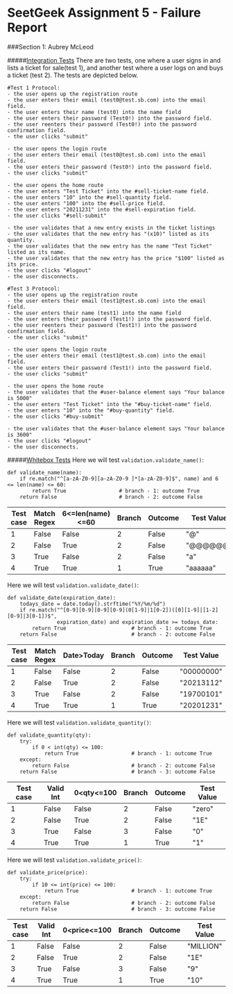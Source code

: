 # SeetGeek Assignment 5 - Failure Report

###Section 1: Aubrey McLeod

#####<u>Integration Tests</u>
There are two tests, one where a user signs in and lists a ticket for sale(test 1), and another test where a user logs on and buys a ticket (test 2).
The tests are depicted below.
```
#Test 1 Protocol:
- the user opens up the registration route
- the user enters their email (test0@test.sb.com) into the email field.
- the user enters their name (test0) into the name field
- the user enters their password (Test0!) into the password field.
- the user reenters their password (Test0!) into the password confirmation field.
- the user clicks "submit"

- the user opens the login route
- the user enters their email (test0@test.sb.com) into the email field.
- the user enters their password (Test0!) into the password field.
- the user clicks "submit"

- the user opens the home route
- the user enters "Test Ticket" into the #sell-ticket-name field.
- the user enters "10" into the #sell-quantity field.
- the user enters "100" into the #sell-price field.
- the user enters "20211231" into the #sell-expiration field.
- the user clicks "#sell-submit"

- the user validates that a new entry exists in the ticket listings
- the user validates that the new entry has "(x10)" listed as its quantity.
- the user validates that the new entry has the name "Test Ticket" listed as its name.
- the user validates that the new entry has the price "$100" listed as its price.
- the user clicks "#logout"
- the user disconnects.
```

```
#Test 3 Protocol:
- the user opens up the registration route
- the user enters their email (test1@test.sb.com) into the email field.
- the user enters their name (test1) into the name field
- the user enters their password (Test1!) into the password field.
- the user reenters their password (Test1!) into the password confirmation field.
- the user clicks "submit"

- the user opens the login route
- the user enters their email (test1@test.sb.com) into the email field.
- the user enters their password (Test1!) into the password field.
- the user clicks "submit"

- the user opens the home route
- the user validates that the #user-balance element says "Your balance is 5000"
- the user enters "Test Ticket" into the "#buy-ticket-name" field.
- the user enters "10" into the "#buy-quantity" field.
- the user clicks "#buy-submit"

- the user validates that the #user-balance element says "Your balance is 3600"
- the user clicks "#logout"
- the user disconnects.
```



#####<u>Whitebox Tests</u>
Here we will test `validation.validate_name()`:
```
def validate_name(name):
    if re.match("^[a-zA-Z0-9][a-zA-Z0-9 ]*[a-zA-Z0-9]$", name) and 6 <= len(name) <= 60:
        return True                 # branch - 1: outcome True
    return False                    # branch - 2: outcome False
```
| Test case | Match Regex | 6<=len(name)<=60 | Branch | Outcome | Test Value |
|-----------|-------------|------------------|--------|---------|------------|
| 1 | False | False | 2 | False | "@" |
| 2 | False | True  | 2 | False | "@@@@@@" |
| 3 | True | False | 2 | False | "a" |
| 4 | True | True | 1 | True | "aaaaaa" |


Here we will test `validation.validate_date()`:
```
def validate_date(expiration_date):
    todays_date = date.today().strftime("%Y/%m/%d")
    if re.match("^[0-9][0-9][0-9][0-9](0[1-9]|1[0-2])([0][1-9]|[1-2][0-9]|3[0-1])$",
                expiration_date) and expiration_date >= todays_date:
        return True                     # branch - 1: outcome True
    return False                        # branch - 2: outcome False
```

| Test case | Match Regex | Date>Today | Branch | Outcome | Test Value |
|-----------|-------------|------------|--------|---------|------------|
| 1 | False | False | 2 | False | "00000000" |
| 2 | False | True  | 2 | False | "20213112" |
| 3 | True | False | 2 | False | "19700101" |
| 4 | True | True | 1 | True | "20201231" |

Here we will test `validation.validate_quantity()`:
```
def validate_quantity(qty):
    try:
        if 0 < int(qty) <= 100:
            return True                 # branch - 1: outcome True
    except:
        return False                    # branch - 2: outcome False
    return False                        # branch - 3: outcome False
```
| Test case | Valid Int | 0<qty<=100 | Branch | Outcome | Test Value |
|-----------|-----------|------------|--------|---------|------------|
| 1 | False | False | 2 | False | "zero" |
| 2 | False | True  | 2 | False | "1E" |
| 3 | True | False | 3 | False | "0" |
| 4 | True | True | 1 | True | "1" |

Here we will test `validation.validate_price()`:
```
def validate_price(price):
    try:
        if 10 <= int(price) <= 100:
            return True                 # branch - 1: outcome True
    except:
        return False                    # branch - 2: outcome False
    return False                        # branch - 3: outcome False

```

| Test case | Valid Int | 0<price<=100 | Branch | Outcome | Test Value |
|-----------|-----------|--------------|--------|---------|------------|
| 1 | False | False | 2 | False | "MILLION" |
| 2 | False | True  | 2 | False | "1E" |
| 3 | True | False | 3 | False | "9" |
| 4 | True | True | 1 | True | "10" |